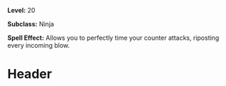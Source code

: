 <!-- TITLE: Skill: Counterattack -->
<!-- SUBTITLE:  -->

**Level:** 20

**Subclass:** Ninja

**Spell Effect:** Allows you to perfectly time your counter attacks, riposting every incoming blow.

# Header